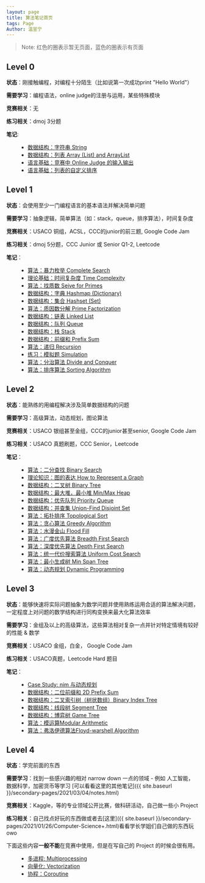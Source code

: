 ```yaml
---
layout: page
title: 算法笔记首页
tags: Page
Author: 温昱宁
---
```


> Note:
> 红色的圈表示暂无页面，蓝色的圈表示有页面

## Level 0

**状态**：刚接触编程，对编程十分陌生（比如说第一次成功print "Hello World"）

**需要学习**：编程语法，online judge的注册与运用，某些特殊模块

**竞赛相关**：无

**练习相关**：dmoj 3分题

**笔记**:

<ul class="time-vertical" style="margin-left: 32px;">
        <li><offline></offline><a href="">数据结构：字符串 String</a></li>
        <li><offline></offline><a href="">数据结构：列表 Array (List) and ArrayList</a></li>
        <li><online></online><a href="{{ site.baseurl }}/2021/05/03/Online-Judge-IO.html">语言基础：竞赛中 Online Judge 的输入输出</a></li>
        <li><online></online><a href="{{ site.baseurl }}/2021/03/09/Sort-List.html">语言基础：列表的自定义排序</a></li>
</ul>

## Level 1

**状态**：会使用至少一门编程语言的基本语法并解决简单问题

**需要学习**：抽象逻辑，简单算法（如：stack，queue，排序算法），时间复杂度

**竞赛相关**：USACO 铜组，ACSL，CCC的junior的前三题, Google Code Jam

**练习相关**：dmoj 5分题，CCC Junior 或 Senior Q1-2, Leetcode

**笔记**：

<ul class="time-vertical" style="margin-left: 32px;">
        <li><offline></offline><a href="">算法：暴力枚举 Complete Search</a></li>
        <li><online></online><a href="{{ site.baseurl }}/2021/03/02/Time-Complexity.html">理论基础：时间复杂度 Time Complexity</a></li>
        <li><offline></offline><a href="">算法：找质数 Seive for Primes</a></li>
        <li><offline></offline><a href="">数据结构：字典 Hashmap (Dictionary)</a></li>
        <li><offline></offline><a href="">数据结构：集合 Hashset (Set)</a></li>
        <li><offline></offline><a href="">算法：质因数分解 Prime Factorization</a></li>
        <li><offline></offline><a href="">数据结构：链表 Linked List</a></li>
        <li><online></online><a href="{{ site.baseurl }}/2021/05/10/Queue.html">数据结构：队列 Queue</a></li>
        <li><online></online><a href="{{ site.baseurl }}/2021/04/15/Stack.html">数据结构：栈 Stack</a></li>
        <li><offline></offline><a href="">数据结构：前缀和 Prefix Sum</a></li>
        <li><offline></offline><a href="">算法：递归 Recursion</a></li>
        <li><offline></offline><a href="">练习：模拟题 Simulation</a></li>
        <li><offline></offline><a href="">算法：分治算法 Divide and Conquer</a></li>
        <li><online></online><a href="{{ site.baseurl }}/2021/02/22/Sorting.html">算法：排序算法 Sorting Algorithm</a></li>
</ul>

## Level 2

**状态**：能熟练的用编程解决涉及简单数据结构的问题

**需要学习**：高级算法，动态规划，图论算法

**竞赛相关**：USACO 银组甚至金组，CCC的junior甚至senior, Google Code Jam

**练习相关**：USACO 真题刷题，CCC Senior，Leetcode

**笔记**：

<ul class="time-vertical" style="margin-left: 32px;">
        <li><offline></offline><a href="">算法：二分查找 Binary Search</a></li>
        <li><offline></offline><a href="">理论知识：图的表达 How to Represent a Graph</a></li>
        <li><offline></offline><a href="">数据结构：二叉树 Binary Tree</a></li>
        <li><offline></offline><a href="">数据结构：最大堆，最小堆 Min/Max Heap</a></li>
        <li><online></online><a href="{{ site.baseurl }}/2021/04/30/Priority-Queue.html">数据结构：优先队列 Priority Queue</a></li>
        <li><offline></offline><a href="">数据结构：并查集 Union-Find Disjoint Set</a></li>
        <li><offline></offline><a href="">算法：拓扑排序 Topological Sort</a></li>
        <li><offline></offline><a href="">算法：贪心算法 Greedy Algorithm</a></li>
        <li><offline></offline><a href="">算法：水漫金山 Flood Fill</a></li>
        <li><online></online><a href="{{ site.baseurl }}/2021/04/12/Breadth-First-Search.html">算法：广度优先算法 Breadth First Search</a></li>
        <li><online></online><a href="{{ site.baseurl }}/2021/04/12/Depth-First-Search.html">算法：深度优先算法 Depth First Search</a></li>
        <li><online></online><a href="{{ site.baseurl }}/2021/04/29/Uniform-Cost-Search.html">算法：统一代价搜索算法 Uniform Cost Search</a></li>
        <li><online></online><a href="{{ site.baseurl }}/2021/05/03/Min-Span-Tree.html">算法：最小生成树 Min Span Tree</a></li>
        <li><offline></offline><a href="">算法：动态规划 Dynamic Programming</a></li>
</ul>


## Level 3

**状态**：能够快速将实际问题抽象为数学问题并使用熟练运用合适的算法解决问题，一定程度上对问题的数学结构进行同构变换来最大化算法效率

**需要学习**：金组及以上的高级算法，这些算法相对复杂一点并针对特定情境有较好的性能 & 数学

**竞赛相关**：USACO 金组，白金， Google Code Jam

**练习相关**：USACO真题，Leetcode Hard 题目

**笔记**：

<ul class="time-vertical" style="margin-left: 32px;">
        <li><online></online><a href="{{site.baseurl}}/2021/03/04/dp-with-nim.html">Case Study: nim 与动态规划</a></li>
        <li><offline></offline><a href="">数据结构：二位前缀和 2D Prefix Sum</a></li>
        <li><online></online><a href="{{ site.baseurl }}/2021/05/09/Binary-Index-Tree.html">数据结构：二叉索引树（树状数组）Binary Index Tree</a></li>
        <li><offline></offline><a href="">数据结构：线段树 Segment Tree</a></li>
        <li><offline></offline><a href="">数据结构：博弈树 Game Tree</a></li>
        <li><offline></offline><a href="">算法：模运算Modular Arithmetic</a></li>
        <li><offline></offline><a href="">算法：弗洛伊德算法Floyd-warshell Algorithm</a></li>
</ul>

## Level 4

**状态**：学完前面的东西

**需要学习**：找到一些感兴趣的相对 narrow down 一点的领域 - 例如 人工智能，数据科学，加密货币等学习 [可以看看这里的其他笔记]({{ site.baseurl }}/secondary-pages/2021/03/04/notes.html)

**竞赛相关**：Kaggle，等的专业领域公开比赛，做科研活动，自己做一些小 Project

**练习相关**：自己找点好玩的东西做或者去[这里]({{ site.baseurl }}/secondary-pages/2021/01/26/Computer-Science+.html)看看学长学姐们自己做的东西玩owo

<!--恭喜你，你被放养了，其他的我们也不知道了你自己玩去吧-->

<div class="notification">
<p>下面这些内容<b>一般不能</b>在竞赛中使用，但是在写自己的 Project 的时候会很有用。</p>
</div>
<ul class="time-vertical" style="margin-left: 32px;">
        <li><offline></offline><a href="">多进程: Multiprocessing</a></li>
        <li><offline></offline><a href="">向量化: Vectorization</a></li>
        <li><offline></offline><a href="">协程：Coroutine</a></li>
</ul>